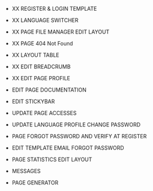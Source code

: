 - XX REGISTER & LOGIN TEMPLATE
- XX LANGUAGE SWITCHER
- XX PAGE FILE MANAGER EDIT LAYOUT
- XX PAGE 404 Not Found
- XX LAYOUT TABLE
- XX EDIT BREADCRUMB
- XX EDIT PAGE PROFILE
- EDIT PAGE DOCUMENTATION
- EDIT STICKYBAR
- UPDATE PAGE ACCESSES
- UPDATE LANGUAGE PROFILE CHANGE PASSWORD

- PAGE FORGOT PASSWORD AND VERIFY AT REGISTER
- EDIT TEMPLATE EMAIL FORGOT PASSWORD
- PAGE STATISTICS EDIT LAYOUT
- MESSAGES
- PAGE GENERATOR

